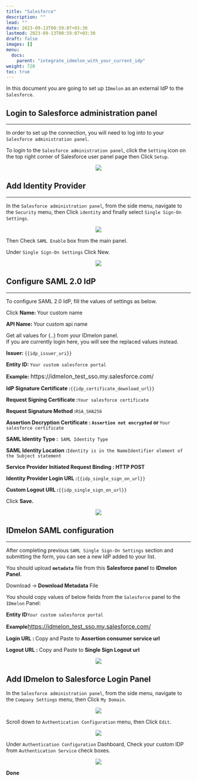 ```yaml
---
title: "Salesforce"
description: ""
lead: ""
date: 2023-09-13T00:59:07+03:30
lastmod: 2023-09-13T00:59:07+03:30
draft: false
images: []
menu:
  docs:
    parent: "integrate_idmelon_with_your_current_idp"
weight: 720
toc: true
---
```


In this document you are going to set up ``IDmelon`` as an external IdP to the ``Salesforce``.

## Login to  Salesforce administration panel

<hr class="hr-line">

In order to set up the connection, you will need to log into to your ``Salesforce administration panel``.

To login to the ``Salesforce administration panel``, click the ``Setting`` icon on the top right corner of Salesforce
user panel page then Click ``Setup``.

<div align="center">
    <img src="/images/vendor/sso/salesforce_dashboard_01.png" class="doc-img-frame">
</div>

## Add Identity Provider

<hr class="hr-line">

In the ``Salesforce administration panel``, from the side menu, navigate to the ``Security`` menu, then Click
``identity`` and finally select ``Single Sign-On Settings``.

<div align="center">
    <img src="/images/vendor/sso/salesforce_dashboard_02.png" class="doc-img-frame">
</div>

Then Check ``SAML Enable`` box from the main panel.

Under ``Single Sign-On Settings`` Click New.

<div align="center">
    <img src="/images/vendor/sso/salesforce_dashboard_03.png" class="doc-img-frame">
</div>

## Configure SAML 2.0 IdP

<hr class="hr-line">

To configure SAML 2.0 IdP, fill the values of settings as below.

<div class="step-row-container">
  <div class="step-column bullet-container">
    <div class="bullet"></div>
  </div>
  <div class="card-column">
    <div class="step-text" >
      <div class="card-body">
        <p>Click <span style="font-weight:bold;">Name: </span> Your custom name</p>
      </div>
    </div>
  </div>
</div>
<div class="step-row-container">
  <div class="step-column bullet-container">
    <div class="bullet"></div>
  </div>
  <div class="card-column">
    <div class="step-text" >
      <div class="card-body">
        <p><span style="font-weight:bold;">API Name: </span>Your custom api name</p>
      </div>
    </div>
  </div>
</div>

<p class="note-body">Get all values for <span class="code-back">{..}</span> from your IDmelon panel.<br>
If you are currently login here, you will see the replaced values instead.</p>

<div class="step-row-container">
  <div class="step-column bullet-container">
    <div class="bullet"></div>
  </div>
  <div class="card-column">
    <div class="step-text" >
      <div class="card-body">
        <p><span style="font-weight:bold;">Issuer: </span><code class="code-back">{{idp_issuer_uri}}</code></p>
      </div>
    </div>
  </div>
</div>
<div class="step-row-container">
  <div class="step-column bullet-container">
    <div class="bullet"></div>
  </div>
  <div class="card-column">
    <div class="step-text" >
      <div class="card-body">
        <p><span style="font-weight:bold;">Entity ID: </span><code class="code-back">Your custom salesforce portal</code></p>
      </div>
    </div>
  </div>
</div>
<div class="mx-3">
<div class="step-row-container">
  <div class="step-column bullet-container">
    <div class="bullet"></div>
  </div>
  <div class="card-column">
    <div class="step-text" >
      <div class="card-body">
        <p><span style="font-weight:bold;">Example: </span><a heref="https://idmelon_test_sso.my.salesforce.com/" style="font-size:16px;">https://idmelon_test_sso.my.salesforce.com/</a></p>
      </div>
    </div>
  </div>
</div>
</div>

<div class="step-row-container">
  <div class="step-column bullet-container">
    <div class="bullet"></div>
  </div>
  <div class="card-column">
    <div class="step-text" >
      <div class="card-body">
        <p><span style="font-weight:bold;">IdP Signature Certificate :</span><code class="code-back">{{idp_certificate_download_url}}</code></p>
      </div>
    </div>
  </div>
</div>

<div class="step-row-container">
  <div class="step-column bullet-container">
    <div class="bullet"></div>
  </div>
  <div class="card-column">
    <div class="step-text" >
      <div class="card-body">
        <p><span style="font-weight:bold;">Request Signing Certificate :</span><code class="code-back">Your salesforce certificate</code></p>
      </div>
    </div>
  </div>
</div>

<div class="step-row-container">
  <div class="step-column bullet-container">
    <div class="bullet"></div>
  </div>
  <div class="card-column">
    <div class="step-text" >
      <div class="card-body">
        <p><span style="font-weight:bold;">Request Signature Method :</span><code class="code-back">RSA_SHA256</code></p>
      </div>
    </div>
  </div>
</div>

<div class="step-row-container">
  <div class="step-column bullet-container">
    <div class="bullet"></div>
  </div>
  <div class="card-column">
    <div class="step-text" >
      <div class="card-body">
        <p><span style="font-weight:bold;">Assertion Decryption Certificate : <code class="code-back">Assertion not encrypted</code> <span style="font-weight:bold;">or</span> </span><code class="code-back">Your salesforce certificate</code></p>
      </div>
    </div>
  </div>
</div>

<div class="step-row-container">
  <div class="step-column bullet-container">
    <div class="bullet"></div>
  </div>
  <div class="card-column">
    <div class="step-text" >
      <div class="card-body">
        <p><span style="font-weight:bold;">SAML Identity Type :</span><code class="code-back"> SAML Identity Type</code></p>
      </div>
    </div>
  </div>
</div>

<div class="step-row-container">
  <div class="step-column bullet-container">
    <div class="bullet"></div>
  </div>
  <div class="card-column">
    <div class="step-text" >
      <div class="card-body">
        <p><span style="font-weight:bold;">SAML Identity Location :</span><code class="code-back">Identity is in the NameIdentifier element of the Subject statement</code></p>
      </div>
    </div>
  </div>
</div>

<div class="step-row-container">
  <div class="step-column bullet-container">
    <div class="bullet"></div>
  </div>
  <div class="card-column">
    <div class="step-text" >
      <div class="card-body">
        <p><span style="font-weight:bold;">Service Provider Initiated Request Binding : HTTP POST</span></p>
      </div>
    </div>
  </div>
</div>

<div class="step-row-container">
  <div class="step-column bullet-container">
    <div class="bullet"></div>
  </div>
  <div class="card-column">
    <div class="step-text" >
      <div class="card-body">
        <p><span style="font-weight:bold;">Identity Provider Login URL :</span><code class="code-back">{{idp_single_sign_on_url}}</code></p>
      </div>
    </div>
  </div>
</div>

<div class="step-row-container">
  <div class="step-column bullet-container">
    <div class="bullet"></div>
  </div>
  <div class="card-column">
    <div class="step-text" >
      <div class="card-body">
        <p><span style="font-weight:bold;">Custom Logout URL :</span><code class="code-back">{{idp_single_sign_on_url}}</code></p>
      </div>
    </div>
  </div>
</div>

<div class="step-row-container">
  <div class="step-column bullet-container">
    <div class="bullet"></div>
  </div>
  <div class="card-column">
    <div class="step-text" >
      <div class="card-body">
        <p>Click <span style="font-weight:bold;">Save.</span></p>
      </div>
    </div>
  </div>
</div>

<div align="center">
    <img src="/images/vendor/sso/salesforce_dashboard_04.png" class="doc-img-frame">
</div>

## IDmelon SAML configuration

<hr class="hr-line">

After completing previous ``SAML Single Sign-On Settings`` section and submitting the form, you can see a new IdP added to your list.

You should upload **``metadata``** file from this **Salesforce panel** to **IDmelon Panel**.

<div class="step-row-container">
  <div class="step-column bullet-container">
    <div class="bullet"></div>
  </div>
  <div class="card-column">
    <div class="step-text" >
      <div class="card-body">
        <p>Download -><span style="font-weight:bold;"> Download Metadata</span> File</p>
      </div>
    </div>
  </div>
</div>

You should copy values of below fields from the ``Salesforce`` panel to the ``IDmelon`` Panel:

<div class="step-row-container">
  <div class="step-column bullet-container">
    <div class="bullet"></div>
  </div>
  <div class="card-column">
    <div class="step-text" >
      <div class="card-body">
        <p><span style="font-weight:bold;">Entity ID</span><code class="code-back">Your custom salesforce portal</code></p>
      </div>
    </div>
  </div>
</div>
<div class="mx-3">
<div class="step-row-container">
  <div class="step-column bullet-container">
    <div class="bullet"></div>
  </div>
  <div class="card-column">
    <div class="step-text" >
      <div class="card-body">
        <p><span style="font-weight:bold;">Example</span><a href="https://idmelon_test_sso.my.salesforce.com/" style="font-size:16px;">https://idmelon_test_sso.my.salesforce.com/</a></p>
      </div>
    </div>
  </div>
</div>
</div>
<div class="step-row-container">
  <div class="step-column bullet-container">
    <div class="bullet"></div>
  </div>
  <div class="card-column">
    <div class="step-text" >
      <div class="card-body">
        <p><span style="font-weight:bold;">Login URL : </span> Copy and Paste to <span style="font-weight:bold;">Assertion consumer service url</span></p>
      </div>
    </div>
  </div>
</div>
<div class="step-row-container">
  <div class="step-column bullet-container">
    <div class="bullet"></div>
  </div>
  <div class="card-column">
    <div class="step-text" >
      <div class="card-body">
        <p><span style="font-weight:bold;">Logout URL : </span> Copy and Paste to <span style="font-weight:bold;">Single Sign Logout url</span></p>
      </div>
    </div>
  </div>
</div>

<div align="center">
    <img src="/images/vendor/sso/salesforce_dashboard_05.png" class="doc-img-frame">
</div>

## Add IDmelon to Salesforce Login Panel

In the ``Salesforce administration panel``, from the side menu, navigate to the ``Company Settings`` menu, then Click ``My Domain``.

<div align="center">
    <img src="/images/vendor/sso/salesforce_dashboard_06.png" class="doc-img-frame">
</div>

Scroll down to ``Authentication Configuration`` menu, then Click ``Edit``.

<div align="center">
    <img src="/images/vendor/sso/salesforce_dashboard_07.png" class="doc-img-frame">
</div>

Under ``Authentication Configuration`` Dashboard, Check your custom IDP from ``Authentication Service``
check boxes.

<div align="center">
    <img src="/images/vendor/sso/salesforce_dashboard_08.png" class="doc-img-frame">
</div>
<div class="step-row-container">
  <div class="step-column bullet-container">
    <div class="bullet"></div>
  </div>
  <div class="card-column">
    <div class="step-text" >
      <div class="card-body">
        <p><span style="font-weight:bold;">Done</span></p>
      </div>
    </div>
  </div>
</div>

